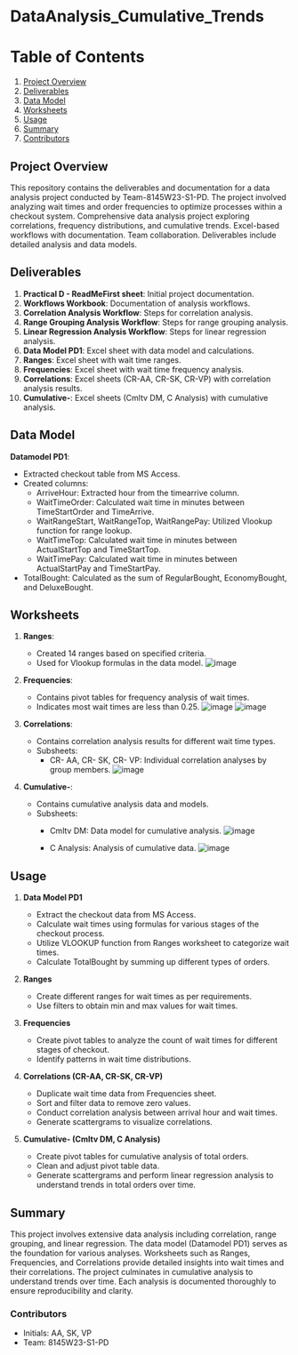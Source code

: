 # DataAnalysis_Cumulative_Trends

# Table of Contents

1. [Project Overview](#Project-Overview)
2. [Deliverables](#Deliverables)
3. [Data Model](#Data_Model)
4. [Worksheets](#Worksheets)
5. [Usage](#Usage)
6. [Summary](#Summary)
7. [Contributors](#Contributors)

## Project Overview

This repository contains the deliverables and documentation for a data analysis project conducted by Team-8145W23-S1-PD. The project involved analyzing wait times and order frequencies to optimize processes within a checkout system. Comprehensive data analysis project exploring correlations, frequency distributions, and cumulative trends. Excel-based workflows with documentation. Team collaboration. Deliverables include detailed analysis and data models.

## Deliverables
   1. **Practical D - ReadMeFirst sheet**: Initial project documentation.
   2. **Workflows Workbook**: Documentation of analysis workflows.
   3. **Correlation Analysis Workflow**: Steps for correlation analysis.
   4. **Range Grouping Analysis Workflow**: Steps for range grouping analysis.
   5. **Linear Regression Analysis Workflow**: Steps for linear regression analysis.
   6. **Data Model PD1**: Excel sheet with data model and calculations.
   7. **Ranges**: Excel sheet with wait time ranges.
   8. **Frequencies**: Excel sheet with wait time frequency analysis.
   9. **Correlations**: Excel sheets (CR-AA, CR-SK, CR-VP) with correlation analysis results.
   10. **Cumulative-**: Excel sheets (Cmltv DM, C Analysis) with cumulative analysis.

## Data Model

**Datamodel PD1**:
- Extracted checkout table from MS Access.
- Created columns:
  - ArriveHour: Extracted hour from the timearrive column.
  - WaitTimeOrder: Calculated wait time in minutes between TimeStartOrder and TimeArrive.
  - WaitRangeStart, WaitRangeTop, WaitRangePay: Utilized Vlookup function for range lookup.
  - WaitTimeTop: Calculated wait time in minutes between ActualStartTop and TimeStartTop.
  - WaitTimePay: Calculated wait time in minutes between ActualStartPay and TimeStartPay.
- TotalBought: Calculated as the sum of RegularBought, EconomyBought, and DeluxeBought.

## Worksheets

1. **Ranges**:
   - Created 14 ranges based on specified criteria.
   - Used for Vlookup formulas in the data model.
![image](https://github.com/priya-ak/DataAnalysis_Cumulative_Trends/assets/67804361/bcf5e902-ab16-41fc-b17c-1f5b379b02cd)

2. **Frequencies**:
   - Contains pivot tables for frequency analysis of wait times.
   - Indicates most wait times are less than 0.25.
![image](https://github.com/priya-ak/DataAnalysis_Cumulative_Trends/assets/67804361/0423736b-3e69-4c77-9ee8-e02b8abf68ca)
![image](https://github.com/priya-ak/DataAnalysis_Cumulative_Trends/assets/67804361/6785a089-9771-4e5f-9df9-8362e5b11d62)

3. **Correlations**:
   - Contains correlation analysis results for different wait time types.
   - Subsheets:
     - CR- AA, CR- SK, CR- VP: Individual correlation analyses by group members.
![image](https://github.com/priya-ak/DataAnalysis_Cumulative_Trends/assets/67804361/f717eb3f-3ed7-491e-b700-c36b8c46000c)

4. **Cumulative-**:
   - Contains cumulative analysis data and models.
   - Subsheets:
     - Cmltv DM: Data model for cumulative analysis.
![image](https://github.com/priya-ak/DataAnalysis_Cumulative_Trends/assets/67804361/b3180c51-a4d3-4ace-ac89-4c35b0b41d8c)

     - C Analysis: Analysis of cumulative data.
![image](https://github.com/priya-ak/DataAnalysis_Cumulative_Trends/assets/67804361/1daf8c80-4c1a-4ffc-b429-88fc60ed1e02)


## Usage

1. **Data Model PD1**
   - Extract the checkout data from MS Access.
   - Calculate wait times using formulas for various stages of the checkout process.
   - Utilize VLOOKUP function from Ranges worksheet to categorize wait times.
   - Calculate TotalBought by summing up different types of orders.

2. **Ranges**
   - Create different ranges for wait times as per requirements.
   - Use filters to obtain min and max values for wait times.

3. **Frequencies**
   - Create pivot tables to analyze the count of wait times for different stages of checkout.
   - Identify patterns in wait time distributions.

4. **Correlations (CR-AA, CR-SK, CR-VP)**
   - Duplicate wait time data from Frequencies sheet.
   - Sort and filter data to remove zero values.
   - Conduct correlation analysis between arrival hour and wait times.
   - Generate scattergrams to visualize correlations.

5. **Cumulative- (Cmltv DM, C Analysis)**
   - Create pivot tables for cumulative analysis of total orders.
   - Clean and adjust pivot table data.
   - Generate scattergrams and perform linear regression analysis to understand trends in total orders over time.

## Summary

This project involves extensive data analysis including correlation, range grouping, and linear regression. The data model (Datamodel PD1) serves as the foundation for various analyses. Worksheets such as Ranges, Frequencies, and Correlations provide detailed insights into wait times and their correlations. The project culminates in cumulative analysis to understand trends over time. Each analysis is documented thoroughly to ensure reproducibility and clarity.

### Contributors
- Initials: AA, SK, VP
- Team: 8145W23-S1-PD
